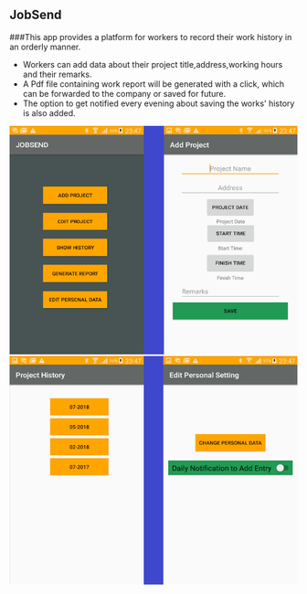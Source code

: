 ## JobSend

###This app provides a platform for workers to record their work history in an orderly manner.

  - Workers can add data about their project title,address,working hours and their remarks. 
  - A Pdf file containing work report will be generated with a click, which can be forwarded to the company or saved for future.
  - The option to get notified every evening about saving the works' history is also added.

<img src="app/src/main/res/drawable/one.png" width="700" height="400">


<img src="app/src/main/res/drawable/two.png" width="700" height="400">
